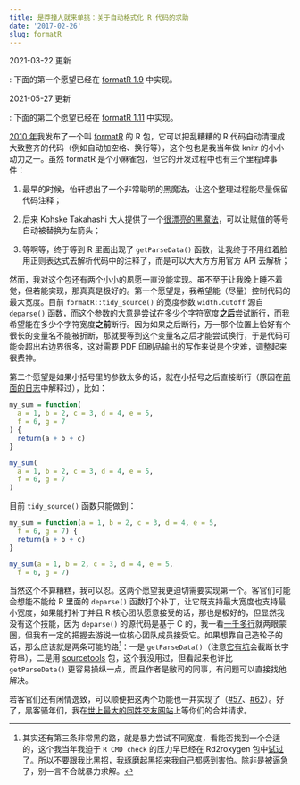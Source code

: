 ```yaml
---
title: 是莽撞人就来单挑：关于自动格式化 R 代码的求助
date: '2017-02-26'
slug: formatR
---
```


2021-03-22 更新

:   下面的第一个愿望已经在 [formatR 1.9](https://github.com/yihui/formatR/blob/master/NEWS.md) 中实现。

<!-- -->

2021-05-27 更新

:   下面的第二个愿望已经在 [formatR 1.11](https://github.com/yihui/formatR/blob/master/NEWS.md) 中实现。


[2010 年](/cn/2010/03/new-r-package-formatr/)我发布了一个叫 [formatR](/formatr) 的 R 包，它可以把乱糟糟的 R 代码自动清理成大致整齐的代码（例如自动加空格、换行等），这个包也是我当年做 knitr 的小小动力之一。虽然 formatR 是个小麻雀包，但它的开发过程中也有三个里程碑事件：

1. 最早的时候，怡轩想出了一个非常聪明的黑魔法，让这个整理过程能尽量保留代码注释；

1. 后来	Kohske Takahashi 大人提供了一个[很漂亮的黑魔法](https://github.com/yihui/formatR/commit/a2692d59f)，可以让赋值的等号自动被替换为左箭头；

1. 等啊等，终于等到 R 里面出现了 `getParseData()` 函数，让我终于不用红着脸用正则表达式去解析代码中的注释了，而是可以大大方方用官方 API 去解析；

然而，我对这个包还有两个小小的夙愿一直没能实现。虽不至于让我晚上睡不着觉，但若能实现，那真真是极好的。第一个愿望是，我希望能（尽量）控制代码的最大宽度。目前 `formatR::tidy_source()` 的宽度参数 `width.cutoff` 源自 `deparse()` 函数，而这个参数的大意是尝试在多少个字符宽度**之后**尝试断行，而我希望能在多少个字符宽度**之前**断行。因为如果之后断行，万一那个位置上恰好有个很长的变量名不能被折断，那就要等到这个变量名之后才能尝试换行，于是代码可能会超出右边界很多，这对需要 PDF 印刷品输出的写作来说是个灾难，调整起来很费神。

第二个愿望是如果小括号里的参数太多的话，就在小括号之后直接断行（原因在[前面的日志](/cn/2017/01/blank-area/)中解释过），比如：

```r
my_sum = function(
  a = 1, b = 2, c = 3, d = 4, e = 5,
  f = 6, g = 7
) {
  return(a + b + c)
}

my_sum(
  a = 1, b = 2, c = 3, d = 4, e = 5,
  f = 6, g = 7
)
```

目前 `tidy_source()` 函数只能做到：

```r
my_sum = function(a = 1, b = 2, c = 3, d = 4, e = 5,
  f = 6, g = 7) {
  return(a + b + c)
}

my_sum(a = 1, b = 2, c = 3, d = 4, e = 5,
  f = 6, g = 7)
```

当然这个不算糟糕，我可以忍。这两个愿望我更迫切需要实现第一个。客官们可能会想能不能给 R 里面的 `deparse()` 函数打个补丁，让它既支持最大宽度也支持最小宽度，如果能打补丁并且 R 核心团队愿意接受的话，那也是极好的，但显然我没有这个技能，因为 `deparse()` 的源代码是基于 C 的，我一看[一千多行](https://github.com/wch/r-source/blob/trunk/src/main/deparse.c)就两眼蒙圈，但我有一定的把握去游说一位核心团队成员接受它。如果想靠自己造轮子的话，那么应该就是两条可能的路[^1]：一是 `getParseData()`（注意[它有坑](https://github.com/yihui/formatR/commit/045e42b)会截断长字符串），二是用 [sourcetools](https://github.com/kevinushey/sourcetools) 包，这个我没用过，但看起来也许比 `getParseData()` 更容易操纵一点，而且作者是敝司的同事，有问题可以直接找他解决。

若客官们还有闲情逸致，可以顺便把这两个功能也一并实现了（[#57](https://github.com/yihui/formatR/issues/57)、[#62](https://github.com/yihui/formatR/issues/62)）。好了，黑客骚年们，我在[世上最大的同姓交友网站](https://github.com)上等你们的合并请求。

[^1]: 其实还有第三条非常黑的路，就是暴力尝试不同宽度，看能否找到一个合适的，这个我当年我迫于 `R CMD check` 的压力早已经在 Rd2roxygen 包中[试过了](https://github.com/yihui/Rd2roxygen/blob/b16a03009/R/build.R#L154-L164)。所以不要跟我比黑招，我琢磨起黑招来我自己都感到害怕。除非是被逼急了，别一言不合就暴力求解。
